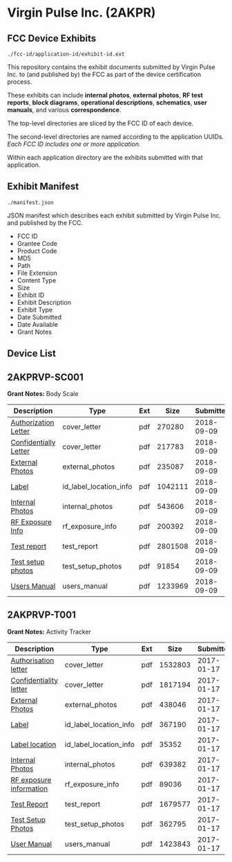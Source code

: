 # Virgin Pulse Inc. (2AKPR)
## FCC Device Exhibits

```
./fcc-id/application-id/exhibit-id.ext
```

This repository contains the exhibit documents submitted by Virgin Pulse Inc. to (and published by) the FCC as part of the device certification process.

These exhibits can include **internal photos**, **external photos**, **RF test reports**, **block diagrams**, **operational descriptions**, **schematics**, **user manuals**, and various **correspondence**.

The top-level directories are sliced by the FCC ID of each device.

The second-level directories are named according to the application UUIDs. *Each FCC ID includes one or more application.*

Within each application directory are the exhibits submitted with that application. 

## Exhibit Manifest

```
./manifest.json
```

JSON manifest which describes each exhibit submitted by Virgin Pulse Inc. and published by the FCC.

- FCC ID
- Grantee Code
- Product Code
- MD5
- Path
- File Extension
- Content Type
- Size
- Exhibit ID
- Exhibit Description
- Exhibit Type
- Date Submitted
- Date Available
- Grant Notes

## Device List
## 2AKPRVP-SC001
**Grant Notes:** Body Scale

| Description | Type | Ext | Size | Submitted | Available |
| ----------- | ---- | --- | ---- | --------- | --------- |
| [Authorization Letter](2AKPRVP-SC001/9ea770892b72e61164a9c048e61350b8/3996791.pdf) | cover_letter | pdf | 270280 | 2018-09-09 | 2018-09-09 |
| [Confidentially Letter](2AKPRVP-SC001/9ea770892b72e61164a9c048e61350b8/3996792.pdf) | cover_letter | pdf | 217783 | 2018-09-09 | 2018-09-09 |
| [External Photos](2AKPRVP-SC001/9ea770892b72e61164a9c048e61350b8/3996795.pdf) | external_photos | pdf | 235087 | 2018-09-09 | 2018-09-09 |
| [Label](2AKPRVP-SC001/9ea770892b72e61164a9c048e61350b8/3996793.pdf) | id_label_location_info | pdf | 1042111 | 2018-09-09 | 2018-09-09 |
| [Internal Photos](2AKPRVP-SC001/9ea770892b72e61164a9c048e61350b8/3996796.pdf) | internal_photos | pdf | 543606 | 2018-09-09 | 2018-09-09 |
| [RF Exposure Info](2AKPRVP-SC001/9ea770892b72e61164a9c048e61350b8/3996803.pdf) | rf_exposure_info | pdf | 200392 | 2018-09-09 | 2018-09-09 |
| [Test report](2AKPRVP-SC001/9ea770892b72e61164a9c048e61350b8/3996804.pdf) | test_report | pdf | 2801508 | 2018-09-09 | 2018-09-09 |
| [Test setup photos](2AKPRVP-SC001/9ea770892b72e61164a9c048e61350b8/3996797.pdf) | test_setup_photos | pdf | 91854 | 2018-09-09 | 2018-09-09 |
| [Users Manual](2AKPRVP-SC001/9ea770892b72e61164a9c048e61350b8/3996794.pdf) | users_manual | pdf | 1233969 | 2018-09-09 | 2018-09-09 |
## 2AKPRVP-T001
**Grant Notes:** Activity Tracker

| Description | Type | Ext | Size | Submitted | Available |
| ----------- | ---- | --- | ---- | --------- | --------- |
| [Authorisation letter](2AKPRVP-T001/8fb39e0be99dfda2fe999739021f7374/3261804.pdf) | cover_letter | pdf | 1532803 | 2017-01-17 | 2017-01-17 |
| [Confidentiality letter](2AKPRVP-T001/8fb39e0be99dfda2fe999739021f7374/3261805.pdf) | cover_letter | pdf | 1817194 | 2017-01-17 | 2017-01-17 |
| [External Photos](2AKPRVP-T001/8fb39e0be99dfda2fe999739021f7374/3261732.pdf) | external_photos | pdf | 438046 | 2017-01-17 | 2017-01-17 |
| [Label](2AKPRVP-T001/8fb39e0be99dfda2fe999739021f7374/3261730.pdf) | id_label_location_info | pdf | 367190 | 2017-01-17 | 2017-01-17 |
| [Label location](2AKPRVP-T001/8fb39e0be99dfda2fe999739021f7374/3261731.pdf) | id_label_location_info | pdf | 35352 | 2017-01-17 | 2017-01-17 |
| [Internal Photos](2AKPRVP-T001/8fb39e0be99dfda2fe999739021f7374/3261741.pdf) | internal_photos | pdf | 639382 | 2017-01-17 | 2017-01-17 |
| [RF exposure information](2AKPRVP-T001/8fb39e0be99dfda2fe999739021f7374/3261802.pdf) | rf_exposure_info | pdf | 89036 | 2017-01-17 | 2017-01-17 |
| [Test Report](2AKPRVP-T001/8fb39e0be99dfda2fe999739021f7374/3261738.pdf) | test_report | pdf | 1679577 | 2017-01-17 | 2017-01-17 |
| [Test Setup Photos](2AKPRVP-T001/8fb39e0be99dfda2fe999739021f7374/3261739.pdf) | test_setup_photos | pdf | 362795 | 2017-01-17 | 2017-01-17 |
| [User Manual](2AKPRVP-T001/8fb39e0be99dfda2fe999739021f7374/3261740.pdf) | users_manual | pdf | 1423843 | 2017-01-17 | 2017-01-17 |
